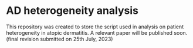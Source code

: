 # AD heterogeneity analysis

This repository was created to store the script used in analysis on patient heterogeneity in atopic dermatitis.
A relevant paper will be published soon. (final revision submitted on 25th July, 2023)
